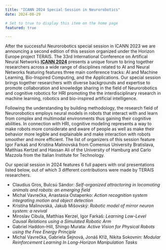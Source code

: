 ```yaml
---
title: "ICANN 2024 Special Session in Neurorobotics"
date: 2024-08-29

# Set to true to display this item on the home page
featured: true

---
```

After the successful Neurorobotics special session in ICANN 2023 we are announcing a second edition of this session organized under the Horizon Europe project TERAIS. 
The 33rd International Conference on Artifical Neural Networks [**ICANN 2024**](https://e-nns.org/icann2024/) presents a unique forum to bring together researchers across a wide range of disciplines related to AI and Neural Networks featuring features three main conference tracks: AI and Machine Learning, Bio-Inspired Computing, and the Applications.
Our special session brings together researchers with diverse backgrounds and expertise to promote collaboration and knowledge sharing in the field of Neurorobotics and cognitive robotics for HRI promoting the the interdisciplinary research in machine learning, robotics and bio-inspired artificial intelligence. 

Following the understanding by building methodology, the research field of Neurorobotics employs neural models in robots that interact with and learn from complex and multimodal environments thus gaining their cognitive abilities. 
In connection with HRI, cognitive modeling represents a way to make robots more considerate and aware of people as well as make their behavior more legible and explainable and make interaction with robots smoother and more efficient. 
The list of organizers of this session feature Igor Farkaš and Kristína Malinovská from Comenius University Bratislava, Matthias Kertzel and Hassan Ali of the University of Hamburg and Carlo Mazzola from the Italian Institute for Technology.

Our special session in 2024 features 6 full papers with oral presentations listed below, out of which 3 different contributions were made by TERAIS researchers.
* Claudius Gros, Bulcsú Sándor: _Self-organized attractoring in locomoting animals and robots: an emerging field_
* Michal Vavrečka, Anastasia Ostapenko: _Action recognition system integrating motion and object detection_
* Kristína Malinovská, Jakub Mišovský: _Robotic model of mirror neuron system: a revival_
* Miroslav Cibula, Matthias Kerzel, Igor Farkaš: _Learning Low-Level Causal Relations using a Simulated Robotic Arm_
* Gabriel Haddon-Hill, Shingo Murata: _Active Vision for Physical Robots using the Free Energy Principle_
* Michal Vavrečka, Gabriela Šejnová, Jonáš Kříž, Nikita Sokovnin: _Modular Reinforcement Learning In Long-Horizon Manipulation Tasks_


